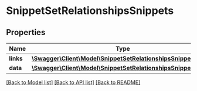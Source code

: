 # SnippetSetRelationshipsSnippets

## Properties
Name | Type | Description | Notes
------------ | ------------- | ------------- | -------------
**links** | [**\Swagger\Client\Model\SnippetSetRelationshipsSnippetsLinks**](SnippetSetRelationshipsSnippetsLinks.md) |  | [optional] 
**data** | [**\Swagger\Client\Model\SnippetSetRelationshipsSnippetsData[]**](SnippetSetRelationshipsSnippetsData.md) |  | [optional] 

[[Back to Model list]](../../README.md#documentation-for-models) [[Back to API list]](../../README.md#documentation-for-api-endpoints) [[Back to README]](../../README.md)

